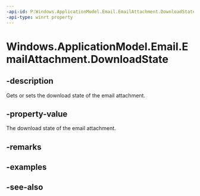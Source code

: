 ```yaml
---
-api-id: P:Windows.ApplicationModel.Email.EmailAttachment.DownloadState
-api-type: winrt property
---
```


<!-- Property syntax
public Windows.ApplicationModel.Email.EmailAttachmentDownloadState DownloadState { get;  set; }
-->

# Windows.ApplicationModel.Email.EmailAttachment.DownloadState

## -description
Gets or sets the download state of the email attachment.

## -property-value
The download state of the email attachment.

## -remarks

## -examples

## -see-also
